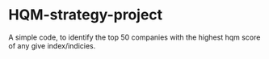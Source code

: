 # HQM-strategy-project
A simple code, to identify the top 50 companies with the highest hqm score of any give index/indicies.
